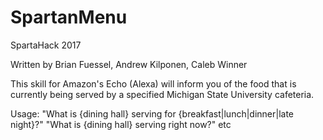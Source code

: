 # SpartanMenu
SpartaHack 2017

Written by Brian Fuessel, Andrew Kilponen, Caleb Winner

This skill for Amazon's Echo (Alexa) will inform you of the food that is currently being served by a specified Michigan State University cafeteria.

Usage:
"What is {dining hall} serving for {breakfast|lunch|dinner|late night}?"
"What is {dining hall} serving right now?"
etc